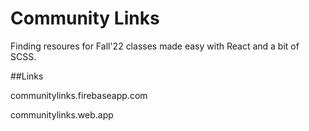 # Community Links

Finding resoures for Fall'22 classes made easy with React and a bit of SCSS.



##Links

communitylinks.firebaseapp.com

communitylinks.web.app
